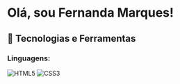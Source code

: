 # Olá, sou Fernanda Marques!


## 🌟 Tecnologias e Ferramentas

### Linguagens:
![HTML5](https://img.shields.io/badge/HTML5-E34F26?style=flat&logo=html5&logoColor=white)
![CSS3](https://img.shields.io/badge/CSS3-1572B6?style=flat&logo=css3&logoColor=white)
